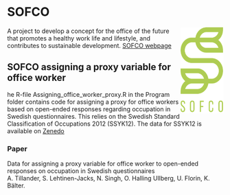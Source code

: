 
# SOFCO
<!-- ![loggo](Images/loggo.png) un-aligned -->
<img align="right" width="100" height="200" src="Images/loggo.png">

A project to develop a concept for the office of the future that promotes a healthy 
work life and lifestyle, and contributes to sustainable development. [SOFCO webpage](https://sites.mdu.se/sofco)


## SOFCO assigning a proxy variable for office worker 
he R-file Assigning_office_worker_proxy.R in the Program folder contains code 
for assigning a proxy for office workers based on open-ended responses regarding 
occupation in Swedish questionnaires. This relies on the Swedish Standard 
Classification of Occupations 2012 (SSYK12). The data for SSYK12 is available on 
[Zenedo](https://zenodo.org/uploads/13848204)

### Paper
Data for assigning a proxy variable for office worker to open-ended responses on occupation in Swedish questionnaires\
A. Tillander, S. Lehtinen-Jacks, N. Singh, O. Halling Ullberg, U. Florin, K. Bälter.




